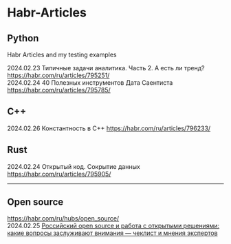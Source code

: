 # Habr-Articles
## Python
Habr Articles and my testing examples

2024.02.23 Типичные задачи аналитика. Часть 2. А есть ли тренд?     https://habr.com/ru/articles/795251/                   
2024.02.24 40 Полезных инструментов Дата Саентиста https://habr.com/ru/articles/795785/         

## C++          
2024.02.26 Константность в C++ https://habr.com/ru/articles/796233/

## Rust
2024.02.24 Открытый код. Сокрытие данных https://habr.com/ru/articles/795905/         

- - -
## Open source              
https://habr.com/ru/hubs/open_source/                      
2024.02.25 [Российский open source и работа с открытыми решениями: какие вопросы заслуживают внимания — чеклист и мнения экспертов](https://habr.com/ru/articles/795843/)           

